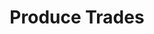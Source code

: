 ---
has_children: true
layout: default
nav_order: 44000
parent: Operational Finance
title: Produce Trades
---